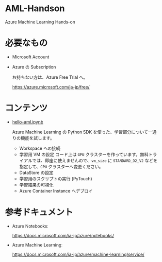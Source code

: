 # AML-Handson
Azure Machine Learning Hands-on

# 必要なもの


- Microsoft Account
- Azure の Subscription

    お持ちない方は、Azure Free Trial へ。

    https://azure.microsoft.com/ja-jp/free/

# コンテンツ

-  [hello-aml.ipynb](./hello-aml/hello-aml.ipynb)

    Azure Machine Learning の Python SDK を使った、学習部分について一通りの機能を試します。

      - Workspace への接続
      - 学習用 VM の設定
          コード上は `GPU` クラスターを作っています。無料トライアルでは、即座に使えませんので、`vm_size` に `STANDARD_D2_V2` などを指定して、`CPU` クラスターへ変更ください。
      - DataStore の設定
      - 学習用のスクリプトの実行 (PyTouch)
      - 学習結果の可視化
      - Azure Container Instance へデプロイ


# 参考ドキュメント

- Azure Notebooks:
 
    https://docs.microsoft.com/ja-jp/azure/notebooks/


- Azure Machine Learning:

    https://docs.microsoft.com/ja-jp/azure/machine-learning/service/
